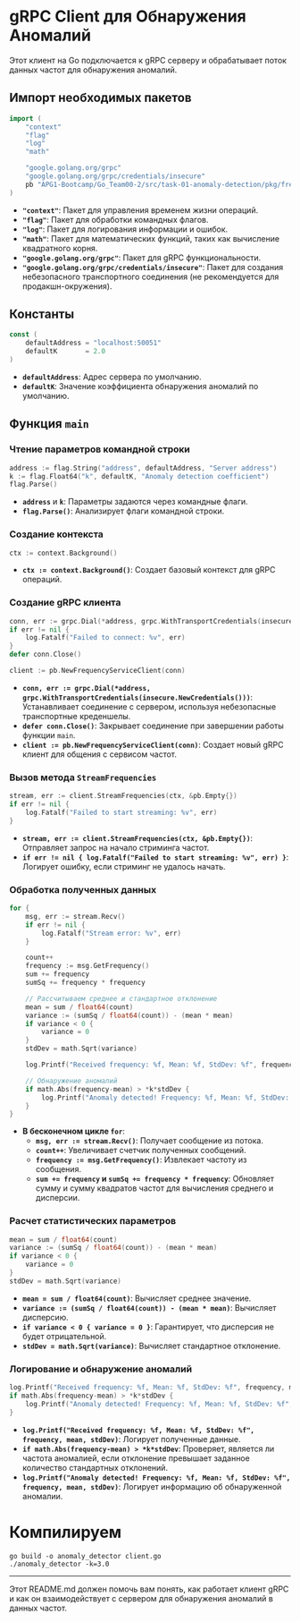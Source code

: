 # gRPC Client для Обнаружения Аномалий

Этот клиент на Go подключается к gRPC серверу и обрабатывает поток данных частот для обнаружения аномалий.

## Импорт необходимых пакетов

```go
import (
    "context"
    "flag"
    "log"
    "math"

    "google.golang.org/grpc"
    "google.golang.org/grpc/credentials/insecure"
    pb "APG1-Bootcamp/Go_Team00-2/src/task-01-anomaly-detection/pkg/frequency"
)
```

- **`"context"`**: Пакет для управления временем жизни операций.
- **`"flag"`**: Пакет для обработки командных флагов.
- **`"log"`**: Пакет для логирования информации и ошибок.
- **`"math"`**: Пакет для математических функций, таких как вычисление квадратного корня.
- **`"google.golang.org/grpc"`**: Пакет для gRPC функциональности.
- **`"google.golang.org/grpc/credentials/insecure"`**: Пакет для создания небезопасного транспортного соединения (не рекомендуется для продакшн-окружения).

## Константы

```go
const (
    defaultAddress = "localhost:50051"
    defaultK       = 2.0
)
```

- **`defaultAddress`**: Адрес сервера по умолчанию.
- **`defaultK`**: Значение коэффициента обнаружения аномалий по умолчанию.

## Функция `main`

### Чтение параметров командной строки

```go
address := flag.String("address", defaultAddress, "Server address")
k := flag.Float64("k", defaultK, "Anomaly detection coefficient")
flag.Parse()
```

- **`address`** и **`k`**: Параметры задаются через командные флаги.
- **`flag.Parse()`**: Анализирует флаги командной строки.

### Создание контекста

```go
ctx := context.Background()
```

- **`ctx := context.Background()`**: Создает базовый контекст для gRPC операций.

### Создание gRPC клиента

```go
conn, err := grpc.Dial(*address, grpc.WithTransportCredentials(insecure.NewCredentials()))
if err != nil {
    log.Fatalf("Failed to connect: %v", err)
}
defer conn.Close()

client := pb.NewFrequencyServiceClient(conn)
```

- **`conn, err := grpc.Dial(*address, grpc.WithTransportCredentials(insecure.NewCredentials()))`**: Устанавливает соединение с сервером, используя небезопасные транспортные креденшелы.
- **`defer conn.Close()`**: Закрывает соединение при завершении работы функции `main`.
- **`client := pb.NewFrequencyServiceClient(conn)`**: Создает новый gRPC клиент для общения с сервисом частот.

### Вызов метода `StreamFrequencies`

```go
stream, err := client.StreamFrequencies(ctx, &pb.Empty{})
if err != nil {
    log.Fatalf("Failed to start streaming: %v", err)
}
```

- **`stream, err := client.StreamFrequencies(ctx, &pb.Empty{})`**: Отправляет запрос на начало стриминга частот.
- **`if err != nil { log.Fatalf("Failed to start streaming: %v", err) }`**: Логирует ошибку, если стриминг не удалось начать.

### Обработка полученных данных

```go
for {
    msg, err := stream.Recv()
    if err != nil {
        log.Fatalf("Stream error: %v", err)
    }

    count++
    frequency := msg.GetFrequency()
    sum += frequency
    sumSq += frequency * frequency

    // Рассчитываем среднее и стандартное отклонение
    mean = sum / float64(count)
    variance := (sumSq / float64(count)) - (mean * mean)
    if variance < 0 {
        variance = 0
    }
    stdDev = math.Sqrt(variance)

    log.Printf("Received frequency: %f, Mean: %f, StdDev: %f", frequency, mean, stdDev)

    // Обнаружение аномалий
    if math.Abs(frequency-mean) > *k*stdDev {
        log.Printf("Anomaly detected! Frequency: %f, Mean: %f, StdDev: %f", frequency, mean, stdDev)
    }
}
```

- **В бесконечном цикле `for`**:
  - **`msg, err := stream.Recv()`**: Получает сообщение из потока.
  - **`count++`**: Увеличивает счетчик полученных сообщений.
  - **`frequency := msg.GetFrequency()`**: Извлекает частоту из сообщения.
  - **`sum += frequency` и `sumSq += frequency * frequency`**: Обновляет сумму и сумму квадратов частот для вычисления среднего и дисперсии.
  
### Расчет статистических параметров

```go
mean = sum / float64(count)
variance := (sumSq / float64(count)) - (mean * mean)
if variance < 0 {
    variance = 0
}
stdDev = math.Sqrt(variance)
```

- **`mean = sum / float64(count)`**: Вычисляет среднее значение.
- **`variance := (sumSq / float64(count)) - (mean * mean)`**: Вычисляет дисперсию.
- **`if variance < 0 { variance = 0 }`**: Гарантирует, что дисперсия не будет отрицательной.
- **`stdDev = math.Sqrt(variance)`**: Вычисляет стандартное отклонение.

### Логирование и обнаружение аномалий

```go
log.Printf("Received frequency: %f, Mean: %f, StdDev: %f", frequency, mean, stdDev)
if math.Abs(frequency-mean) > *k*stdDev {
    log.Printf("Anomaly detected! Frequency: %f, Mean: %f, StdDev: %f", frequency, mean, stdDev)
}
```

- **`log.Printf("Received frequency: %f, Mean: %f, StdDev: %f", frequency, mean, stdDev)`**: Логирует полученные данные.
- **`if math.Abs(frequency-mean) > *k*stdDev`**: Проверяет, является ли частота аномалией, если отклонение превышает заданное количество стандартных отклонений.
- **`log.Printf("Anomaly detected! Frequency: %f, Mean: %f, StdDev: %f", frequency, mean, stdDev)`**: Логирует информацию об обнаруженной аномалии.

# Компилируем
```
go build -o anomaly_detector client.go
./anomaly_detector -k=3.0
```
---

Этот README.md должен помочь вам понять, как работает клиент gRPC и как он взаимодействует с сервером для обнаружения аномалий в данных частот.